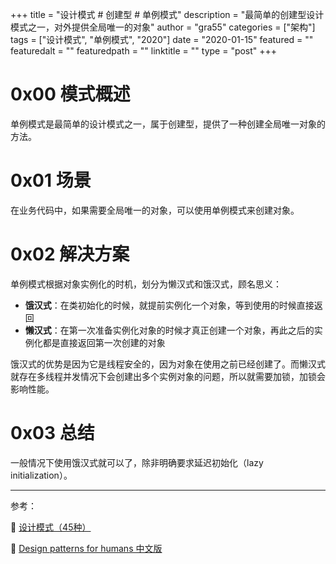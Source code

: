 +++
title = "设计模式 # 创建型 # 单例模式"
description = "最简单的创建型设计模式之一，对外提供全局唯一的对象"
author = "gra55"
categories = ["架构"]
tags = ["设计模式", "单例模式", "2020"]
date = "2020-01-15"
featured = ""
featuredalt = ""
featuredpath = ""
linktitle = ""
type = "post"
+++

# 0x00 模式概述

单例模式是最简单的设计模式之一，属于创建型，提供了一种创建全局唯一对象的方法。

# 0x01 场景

在业务代码中，如果需要全局唯一的对象，可以使用单例模式来创建对象。

# 0x02 解决方案

单例模式根据对象实例化的时机，划分为懒汉式和饿汉式，顾名思义：
+ **饿汉式**：在类初始化的时候，就提前实例化一个对象，等到使用的时候直接返回
+ **懒汉式**：在第一次准备实例化对象的时候才真正创建一个对象，再此之后的实例化都是直接返回第一次创建的对象

饿汉式的优势是因为它是线程安全的，因为对象在使用之前已经创建了。而懒汉式就存在多线程并发情况下会创建出多个实例对象的问题，所以就需要加锁，加锁会影响性能。

# 0x03 总结

一般情况下使用饿汉式就可以了，除非明确要求延迟初始化（lazy initialization）。

---
参考：

:pushpin: [设计模式（45种）](https://github.com/guanguans/notes/blob/master/%E8%AE%BE%E8%AE%A1%E6%A8%A1%E5%BC%8F%EF%BC%8845%E7%A7%8D%EF%BC%89.md)

:pushpin: [Design patterns for humans 中文版](https://www.guanguans.cn/design-patterns-for-humans-cn/)